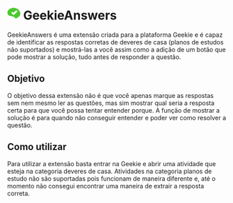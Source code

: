# <img src="./img/icon_48.png" alt="logo" width="30" height="30"> GeekieAnswers
GeekieAnswers é uma extensão criada para a plataforma Geekie e é capaz de identificar as respostas corretas de deveres de casa (planos de estudos não suportados)
e mostrá-las a você assim como a adição de um botão que pode mostrar a solução, tudo antes de responder a questão.

## Objetivo
O objetivo dessa extensão não é que você apenas marque as respostas sem nem mesmo ler as questões, mas sim mostrar qual seria a resposta certa para que você possa tentar entender porque.
A função de mostrar a solução é para quando não conseguir entender e poder ver como resolver a questão.

## Como utilizar
Para utilizar a extensão basta entrar na Geekie e abrir uma atividade que esteja na categoria deveres de casa.
Atividades na categoria planos de estudo não são suportadas pois funcionam de maneira diferente e, até o momento não consegui encontrar uma maneira de extrair a resposta correta.
